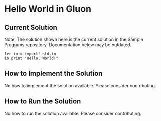 # Hello World in Gluon

## Current Solution

Note: The solution shown here is the current solution in the Sample Programs repository. Documentation below may be outdated.

```Gluon
let io = import! std.io
io.print "Hello, World!"

```

## How to Implement the Solution

No how to implement the solution available. Please consider contributing.

## How to Run the Solution

No how to run the solution available. Please consider contributing.